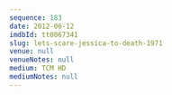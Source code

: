 ```yaml
---
sequence: 183
date: 2012-06-12
imdbId: tt0067341
slug: lets-scare-jessica-to-death-1971
venue: null
venueNotes: null
medium: TCM HD
mediumNotes: null
---
```

